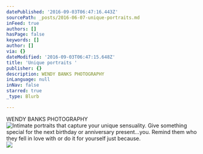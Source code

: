 ```yaml
---
datePublished: '2016-09-03T06:47:16.443Z'
sourcePath: _posts/2016-06-07-unique-portraits.md
inFeed: true
authors: []
hasPage: false
keywords: []
author: []
via: {}
dateModified: '2016-09-03T06:47:15.648Z'
title: 'Unique portraits '
publisher: {}
description: WENDY BANKS PHOTOGRAPHY
inLanguage: null
inNav: false
starred: true
_type: Blurb

---
```

WENDY BANKS PHOTOGRAPHY
![Intimate portraits that capture your unique sensuality. Give something special for the next birthday or anniversary present...you.          Remind them who they fell in love with or do it for yourself just because.](https://the-grid-user-content.s3-us-west-2.amazonaws.com/b5556fad-31b7-439f-9f62-95fe207a3970.jpg)
![](https://s3-us-west-2.amazonaws.com/the-grid-img/p/ffa1400a0dab295e2c83467c33ca5cff7c846c44.jpg)